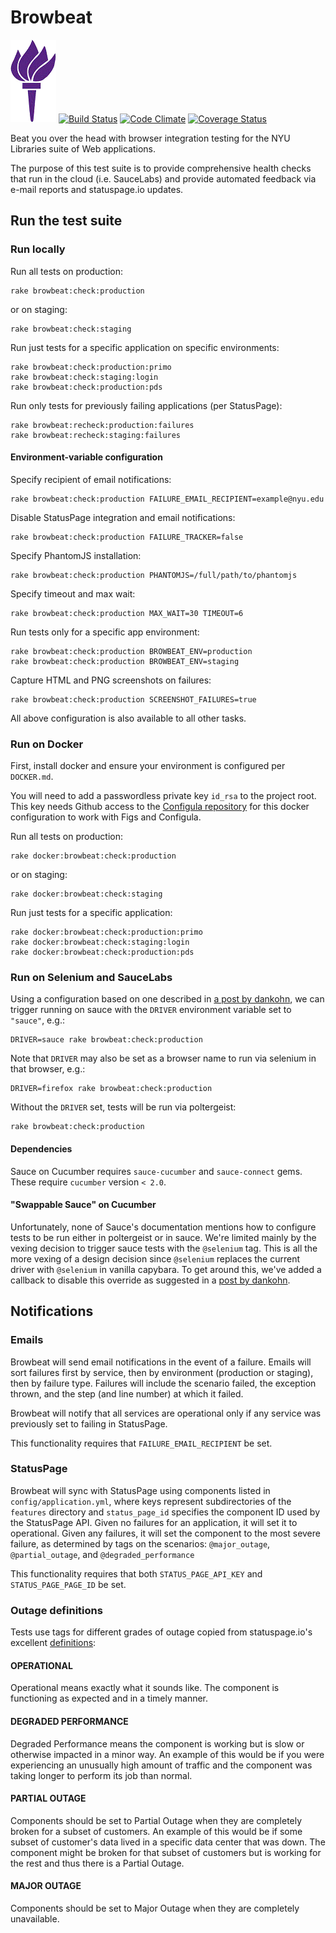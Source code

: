 # Browbeat

[![NYU](https://github.com/NYULibraries/nyulibraries-assets/blob/master/lib/assets/images/nyu.png)](https://dev.library.nyu.edu)
[![Build Status](https://travis-ci.org/NYULibraries/browbeat.svg)](https://travis-ci.org/NYULibraries/browbeat)
[![Code Climate](https://codeclimate.com/github/NYULibraries/browbeat/badges/gpa.svg)](https://codeclimate.com/github/NYULibraries/browbeat)
[![Coverage Status](https://coveralls.io/repos/github/NYULibraries/browbeat/badge.svg?branch=master)](https://coveralls.io/github/NYULibraries/browbeat?branch=master)

Beat you over the head with browser integration testing for the NYU Libraries suite of Web applications.

The purpose of this test suite is to provide comprehensive health checks that run in the cloud (i.e. SauceLabs) and provide automated feedback via e-mail reports and statuspage.io updates.

## Run the test suite

### Run locally

Run all tests on production:

```
rake browbeat:check:production
```

or on staging:

```
rake browbeat:check:staging
```

Run just tests for a specific application on specific environments:

```
rake browbeat:check:production:primo
rake browbeat:check:staging:login
rake browbeat:check:production:pds
```

Run only tests for previously failing applications (per StatusPage):

```
rake browbeat:recheck:production:failures
rake browbeat:recheck:staging:failures
```

#### Environment-variable configuration

Specify recipient of email notifications:

```
rake browbeat:check:production FAILURE_EMAIL_RECIPIENT=example@nyu.edu
```

Disable StatusPage integration and email notifications:

```
rake browbeat:check:production FAILURE_TRACKER=false
```

Specify PhantomJS installation:

```
rake browbeat:check:production PHANTOMJS=/full/path/to/phantomjs
```

Specify timeout and max wait:

```
rake browbeat:check:production MAX_WAIT=30 TIMEOUT=6
```

Run tests only for a specific app environment:

```
rake browbeat:check:production BROWBEAT_ENV=production
rake browbeat:check:production BROWBEAT_ENV=staging
```

Capture HTML and PNG screenshots on failures:

```
rake browbeat:check:production SCREENSHOT_FAILURES=true
```

All above configuration is also available to all other tasks.

### Run on Docker

First, install docker and ensure your environment is configured per `DOCKER.md`.

You will need to add a passwordless private key `id_rsa` to the project root. This key needs Github access to the [Configula repository](https://github.com/NYULibraries/configula) for this docker configuration to work with Figs and Configula.

Run all tests on production:

```
rake docker:browbeat:check:production
```

or on staging:

```
rake docker:browbeat:check:staging
```

Run just tests for a specific application:

```
rake docker:browbeat:check:production:primo
rake docker:browbeat:check:staging:login
rake docker:browbeat:check:production:pds
```

### Run on Selenium and SauceLabs

Using a configuration based on one described in [a post by dankohn](https://github.com/saucelabs/sauce_ruby/issues/261), we can trigger running on sauce with the `DRIVER` environment variable set to `"sauce"`, e.g.:

```
DRIVER=sauce rake browbeat:check:production
```

Note that `DRIVER` may also be set as a browser name to run via selenium in that browser, e.g.:

```
DRIVER=firefox rake browbeat:check:production
```

Without the `DRIVER` set, tests will be run via poltergeist:

```
rake browbeat:check:production
```

#### Dependencies

Sauce on Cucumber requires `sauce-cucumber` and `sauce-connect` gems. These require `cucumber` version `< 2.0`.

#### "Swappable Sauce" on Cucumber

Unfortunately, none of Sauce's documentation mentions how to configure tests to be run either in poltergeist or in sauce. We're limited mainly by the vexing decision to trigger sauce tests with the `@selenium` tag. This is all the more vexing of a design decision since `@selenium` replaces the current driver with `@selenium` in vanilla capybara. To get around this, we've added a callback to disable this override as suggested in a [post by dankohn](https://github.com/saucelabs/sauce_ruby/issues/261).

## Notifications

### Emails

Browbeat will send email notifications in the event of a failure. Emails will sort failures first by service, then by environment (production or staging), then by failure type. Failures will include the scenario failed, the exception thrown, and the step (and line number) at which it failed.

Browbeat will notify that all services are operational only if any service was previously set to failing in StatusPage.

This functionality requires that `FAILURE_EMAIL_RECIPIENT` be set.

### StatusPage

Browbeat will sync with StatusPage using components listed in `config/application.yml`, where keys represent subdirectories of the `features` directory and `status_page_id` specifies the component ID used by the StatusPage API. Given no failures for an application, it will set it to operational. Given any failures, it will set the component to the most severe failure, as determined by tags on the scenarios: `@major_outage`, `@partial_outage`, and `@degraded_performance`

This functionality requires that both `STATUS_PAGE_API_KEY` and `STATUS_PAGE_PAGE_ID` be set.

### Outage definitions

Tests use tags for different grades of outage copied from statuspage.io's excellent [definitions](https://help.statuspage.io/knowledge_base/topics/overview-1):

#### OPERATIONAL

Operational means exactly what it sounds like. The component is functioning as expected and in a timely manner.

#### DEGRADED PERFORMANCE

Degraded Performance means the component is working but is slow or otherwise impacted in a minor way. An example of this would be if you were experiencing an unusually high amount of traffic and the component was taking longer to perform its job than normal.

#### PARTIAL OUTAGE

Components should be set to Partial Outage when they are completely broken for a subset of customers. An example of this would be if some subset of customer's data lived in a specific data center that was down. The component might be broken for that subset of customers but is working for the rest and thus there is a Partial Outage.

#### MAJOR OUTAGE

Components should be set to Major Outage when they are completely unavailable.
